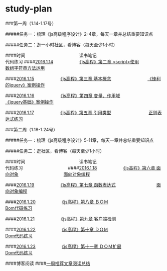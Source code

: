 # study-plan

###第一周（1.14-1.17号）

#####任务一：梳理《js高级程序设计》2-4章，每天一章并总结重要知识点 

#####任务二：逛一小时社区，看博客（每天至少1小时）

####时间　　　　　　　　　　　  　读书笔记　　　　　　　　　　　　　　　  代码练习
####[2016.1.14](https://github.com/miemiewang/study-plan/tree/master/2016.1.14)　　　　　　[《js高程》第二章 &lt;script>使用](https://github.com/miemiewang/study-plan/blob/master/2016.1.14/%E3%80%8Ajs%E9%AB%98%E7%A8%8B%E3%80%8B%E6%A2%B3%E7%90%86.md)　　　　　　　[数组字符串方法运用](https://github.com/miemiewang/study-plan/blob/master/2016.1.14/js%E4%B8%AD%E7%BB%99%E5%AE%9A%E4%B8%80%E4%B8%AA%E5%AD%97%E7%AC%A6%E4%B8%B2%EF%BC%8C%E6%89%BE%E5%87%BA%E7%AC%AC%E4%B8%80%E4%B8%AA%E4%B8%8D%E9%87%8D%E5%A4%8D%E7%9A%84%E5%AD%97%E7%AC%A6.md)

####[2016.1.15](https://github.com/miemiewang/study-plan/tree/master/2016.1.15)　　　　　　[《js高程》第三章 基本概念](https://github.com/miemiewang/study-plan/blob/master/2016.1.15/%E3%80%8Ajs%E9%AB%98%E7%A8%8B%E3%80%8B%E7%AC%AC%E4%B8%89%E7%AB%A0%E6%A2%B3%E7%90%86%E4%B8%8E%E5%88%86%E6%9E%90.md)　　　　　　　　 [《锋利的jquery》案例操作](https://github.com/miemiewang/study-plan/tree/master/2016.1.15/%E3%80%8A%E9%94%8B%E5%88%A9%E7%9A%84jquery%E3%80%8B%E4%B9%A6%E6%9C%AC%E6%A1%88%E4%BE%8B%E6%93%8D%E4%BD%9C)


####[2016.1.16](https://github.com/miemiewang/study-plan/tree/master/2016.1.16)　　　　　　[《js高程》第四章 变量、作用域](https://github.com/miemiewang/study-plan/blob/master/2016.1.16/%E3%80%8Ajs%E9%AB%98%E7%A8%8B%E3%80%8B%E7%AC%AC%E5%9B%9B%E7%AB%A0%E6%A2%B3%E7%90%86%E4%B8%8E%E5%88%86%E6%9E%90.md)　　　　　　 [《jquery基础》案例操作](https://github.com/miemiewang/study-plan/tree/master/2016.1.16/%E3%80%8Ajquery%E5%9F%BA%E7%A1%80%E6%95%99%E7%A8%8B%E3%80%8B%E4%B9%A6%E6%9C%AC%E6%A1%88%E4%BE%8B%E6%93%8D%E4%BD%9C)

####[2016.1.17](https://github.com/miemiewang/study-plan/tree/master/2016.1.17)　　　　　　[《js高程》第五章 引用类型](https://github.com/miemiewang/study-plan/blob/master/2016.1.17/%E3%80%8Ajs%E9%AB%98%E7%A8%8B%E3%80%8B%E7%AC%AC%E4%BA%94%E7%AB%A0%E6%A2%B3%E7%90%86%E4%B8%8E%E5%88%86%E6%9E%90.md)　　　　　　 　　 [正则表达式练习](https://github.com/miemiewang/study-plan/tree/master/2016.1.17/js%E6%AD%A3%E5%88%99%E8%A1%A8%E8%BE%BE%E5%BC%8F%E7%BB%83%E4%B9%A0)

###第二周（1.18-1.24号）

#####任务一：梳理《js高级程序设计》5-11章，每天一章并总结重要知识点

#####任务二：逛社区，看博客（每天至少1小时）

####时间　　　　　　　　　　　  　读书笔记　　　　　　　　　　　　　　　 代码练习　　　　　　　　　　
####[2016.1.18](https://github.com/miemiewang/study-plan/tree/master/2016.1.18)　　　　　　[《js高程》第六章 面向对象](https://github.com/miemiewang/study-plan/blob/master/2016.1.18/%E3%80%8Ajs%E9%AB%98%E7%A8%8B%E8%AE%BE%E8%AE%A1%E3%80%8B%E7%AC%AC%E5%85%AD%E7%AB%A0%E6%A2%B3%E7%90%86%E4%B8%8E%E5%88%86%E6%9E%90.md)　　　　　　　　 　　[面向对象编程](https://github.com/miemiewang/study-plan/tree/master/2016.1.18/js%E9%9D%A2%E5%90%91%E5%AF%B9%E8%B1%A1%E7%BB%83%E4%B9%A0)

####[2016.1.19](https://github.com/miemiewang/study-plan/tree/master/2016.1.19)　　　　　　[《js高程》第七章 函数表达式](https://github.com/miemiewang/study-plan/blob/master/2016.1.19/%E3%80%8Ajs%E9%AB%98%E7%A8%8B%E8%AE%BE%E8%AE%A1%E3%80%8B%E7%AC%AC%E4%B8%83%E7%AB%A0%E6%A2%B3%E7%90%86%E4%B8%8E%E5%88%86%E6%9E%90.md)　　　　　　　 　　[面向对象编程](https://github.com/miemiewang/study-plan/tree/master/2016.1.19/js%E9%9D%A2%E5%90%91%E5%AF%B9%E8%B1%A1%E7%BB%83%E4%B9%A0)

####[2016.1.20](https://github.com/miemiewang/study-plan/tree/master/2016.1.20)　　　　　　[《js高程》第八章 ＢＯＭ](https://github.com/miemiewang/study-plan/blob/master/2016.1.20/%E3%80%8Ajs%E9%AB%98%E7%A8%8B%E8%AE%BE%E8%AE%A1%E3%80%8B%E7%AC%AC%E5%85%AB%E7%AB%A0%E6%A2%B3%E7%90%86%E4%B8%8E%E5%88%86%E6%9E%90.md)　　　　　　　　　 　　[Bom代码练习](https://github.com/miemiewang/study-plan/tree/master/2016.1.20/BOM%E6%93%8D%E4%BD%9C%E7%BB%83%E4%B9%A0)

####[2016.1.21](https://github.com/miemiewang/study-plan/tree/master/2016.1.21)　　　　　　[《js高程》第九章 客户端检测](https://github.com/miemiewang/study-plan/blob/master/2016.1.21/%E3%80%8Ajs%E9%AB%98%E7%A8%8B%E8%AE%BE%E8%AE%A1%E3%80%8B%E7%AC%AC%E4%B9%9D%E7%AB%A0%E6%A2%B3%E7%90%86%E4%B8%8E%E5%88%86%E6%9E%90.md)　　　　　　　　　 　　 

####[2016.1.22](https://github.com/miemiewang/study-plan/tree/master/2016.1.22)　　　　　　[《js高程》第十章 ＤＯＭ](https://github.com/miemiewang/study-plan/blob/master/2016.1.22/%E3%80%8Ajs%E9%AB%98%E7%A8%8B%E8%AE%BE%E8%AE%A1%E3%80%8B%E7%AC%AC%E5%8D%81%E7%AB%A0%E6%A2%B3%E7%90%86%E4%B8%8E%E5%88%86%E6%9E%90.md)　　　　　　　　　 　  　[Dom代码练习](https://github.com/miemiewang/study-plan/tree/master/2016.1.22/dom%E6%93%8D%E4%BD%9C%E7%BB%83%E4%B9%A0)

####[2016.1.23](https://github.com/miemiewang/study-plan/tree/master/2016.1.23)　　　　　　[《js高程》第十一章 ＤＯＭ扩展](https://github.com/miemiewang/study-plan/blob/master/2016.1.23/%E3%80%8Ajs%E9%AB%98%E7%A8%8B%E8%AE%BE%E8%AE%A1%E3%80%8B%E7%AC%AC%E5%8D%81%E4%B8%80%E7%AB%A0%E6%A2%B3%E7%90%86%E4%B8%8E%E5%88%86%E6%9E%90.md)　　　　　　 　　 [Dom代码练习](https://github.com/miemiewang/study-plan/tree/master/2016.1.23/dom%E6%93%8D%E4%BD%9C%E7%BB%83%E4%B9%A0)

####博客阅读
####[一周推荐文章阅读总结](https://github.com/miemiewang/study-plan/blob/master/%E6%8E%A8%E8%8D%90%E6%96%87%E7%AB%A0/%E4%B8%80%E5%91%A8%E6%8E%A8%E8%8D%90%E6%96%87%E7%AB%A0%E9%98%85%E8%AF%BB%E6%80%BB%E7%BB%93.md)


